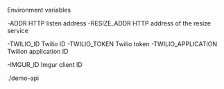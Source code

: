 
Environment variables


-ADDR HTTP listen address
-RESIZE_ADDR HTTP address of the resize service

-TWILIO_ID Twilio ID
-TWILIO_TOKEN Twilio token
-TWILIO_APPLICATION Twilion application ID

-IMGUR_ID Imgur client ID

./demo-api

